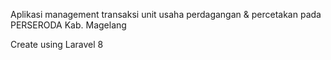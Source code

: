 Aplikasi management transaksi unit usaha perdagangan & percetakan pada PERSERODA Kab. Magelang

Create using Laravel 8